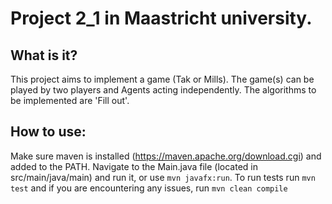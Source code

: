 # Project 2_1 in Maastricht university.
## What is it?
This project aims to implement a game (Tak or Mills). The game(s) can be played by two players and Agents acting independently.
The algorithms to be implemented are 'Fill out'.

## How to use:
Make sure maven is installed (https://maven.apache.org/download.cgi) and added to the PATH.
Navigate to the Main.java file (located in src/main/java/main) and run it, or use `mvn javafx:run`. To run tests run `mvn test` and if you are encountering any issues, run `mvn clean compile`
